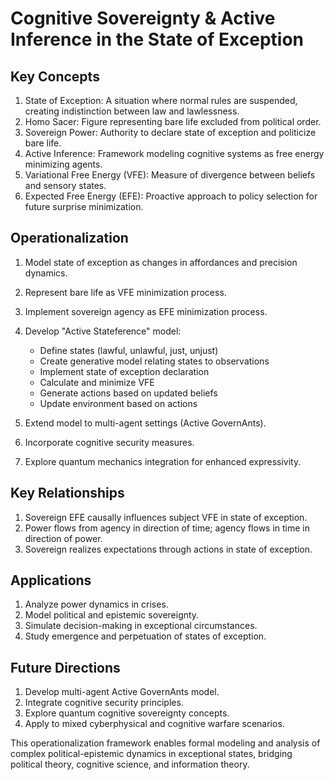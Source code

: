 # Cognitive Sovereignty & Active Inference in the State of Exception

## Key Concepts

1. State of Exception: A situation where normal rules are suspended, creating indistinction between law and lawlessness.
2. Homo Sacer: Figure representing bare life excluded from political order.
3. Sovereign Power: Authority to declare state of exception and politicize bare life.
4. Active Inference: Framework modeling cognitive systems as free energy minimizing agents.
5. Variational Free Energy (VFE): Measure of divergence between beliefs and sensory states.
6. Expected Free Energy (EFE): Proactive approach to policy selection for future surprise minimization.

## Operationalization

1. Model state of exception as changes in affordances and precision dynamics.
2. Represent bare life as VFE minimization process.
3. Implement sovereign agency as EFE minimization process.
4. Develop "Active Stateference" model:
   - Define states (lawful, unlawful, just, unjust)
   - Create generative model relating states to observations
   - Implement state of exception declaration
   - Calculate and minimize VFE
   - Generate actions based on updated beliefs
   - Update environment based on actions

5. Extend model to multi-agent settings (Active GovernAnts).
6. Incorporate cognitive security measures.
7. Explore quantum mechanics integration for enhanced expressivity.

## Key Relationships

1. Sovereign EFE causally influences subject VFE in state of exception.
2. Power flows from agency in direction of time; agency flows in time in direction of power.
3. Sovereign realizes expectations through actions in state of exception.

## Applications

1. Analyze power dynamics in crises.
2. Model political and epistemic sovereignty.
3. Simulate decision-making in exceptional circumstances.
4. Study emergence and perpetuation of states of exception.

## Future Directions

1. Develop multi-agent Active GovernAnts model.
2. Integrate cognitive security principles.
3. Explore quantum cognitive sovereignty concepts.
4. Apply to mixed cyberphysical and cognitive warfare scenarios.

This operationalization framework enables formal modeling and analysis of complex political-epistemic dynamics in exceptional states, bridging political theory, cognitive science, and information theory.